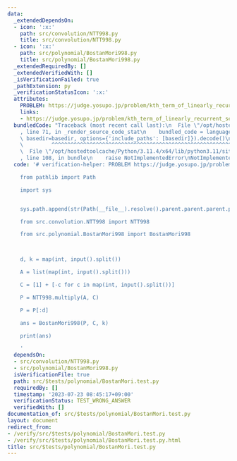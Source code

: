 ```yaml
---
data:
  _extendedDependsOn:
  - icon: ':x:'
    path: src/convolution/NTT998.py
    title: src/convolution/NTT998.py
  - icon: ':x:'
    path: src/polynomial/BostanMori998.py
    title: src/polynomial/BostanMori998.py
  _extendedRequiredBy: []
  _extendedVerifiedWith: []
  _isVerificationFailed: true
  _pathExtension: py
  _verificationStatusIcon: ':x:'
  attributes:
    PROBLEM: https://judge.yosupo.jp/problem/kth_term_of_linearly_recurrent_sequence
    links:
    - https://judge.yosupo.jp/problem/kth_term_of_linearly_recurrent_sequence
  bundledCode: "Traceback (most recent call last):\n  File \"/opt/hostedtoolcache/Python/3.11.4/x64/lib/python3.11/site-packages/onlinejudge_verify/documentation/build.py\"\
    , line 71, in _render_source_code_stat\n    bundled_code = language.bundle(stat.path,\
    \ basedir=basedir, options={'include_paths': [basedir]}).decode()\n          \
    \         ^^^^^^^^^^^^^^^^^^^^^^^^^^^^^^^^^^^^^^^^^^^^^^^^^^^^^^^^^^^^^^^^^^^^^^^^^^^^^^^^^\n\
    \  File \"/opt/hostedtoolcache/Python/3.11.4/x64/lib/python3.11/site-packages/onlinejudge_verify/languages/python.py\"\
    , line 108, in bundle\n    raise NotImplementedError\nNotImplementedError\n"
  code: '# verification-helper: PROBLEM https://judge.yosupo.jp/problem/kth_term_of_linearly_recurrent_sequence

    from pathlib import Path

    import sys


    sys.path.append(str(Path(__file__).resolve().parent.parent.parent.parent))

    from src.convolution.NTT998 import NTT998

    from src.polynomial.BostanMori998 import BostanMori998



    d, k = map(int, input().split())

    A = list(map(int, input().split()))

    C = [1] + [-c for c in map(int, input().split())]

    P = NTT998.multiply(A, C)

    P = P[:d]

    ans = BostanMori998(P, C, k)

    print(ans)

    '
  dependsOn:
  - src/convolution/NTT998.py
  - src/polynomial/BostanMori998.py
  isVerificationFile: true
  path: src/$tests/polynomial/BostanMori.test.py
  requiredBy: []
  timestamp: '2023-07-23 08:45:17+09:00'
  verificationStatus: TEST_WRONG_ANSWER
  verifiedWith: []
documentation_of: src/$tests/polynomial/BostanMori.test.py
layout: document
redirect_from:
- /verify/src/$tests/polynomial/BostanMori.test.py
- /verify/src/$tests/polynomial/BostanMori.test.py.html
title: src/$tests/polynomial/BostanMori.test.py
---
```

